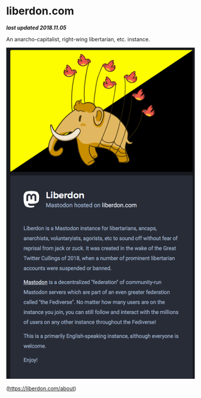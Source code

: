 # liberdon.com

***last updated 2018.11.05***

An anarcho-capitalist, right-wing libertarian, etc. instance.

![](desc.png)

(https://liberdon.com/about)